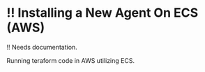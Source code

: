 # !! Installing a New Agent On ECS \(AWS\)

!! Needs documentation.

Running teraform code in AWS utilizing ECS.

